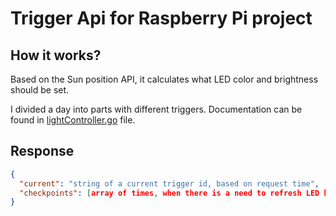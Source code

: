 # Trigger Api for Raspberry Pi project

## How it works?

Based on the Sun position API, it calculates what LED color and brightness should be set.

I divided a day into parts with different triggers. Documentation can be found in 
[lightController.go](src%2FlightController%2FlightController.go) file.

## Response

```json
{
  "current": "string of a current trigger id, based on request time",
  "checkpoints": [array of times, when there is a need to refresh LED brightness and color]
}
```
